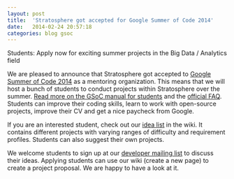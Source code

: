 ```yaml
---
layout: post
title:  'Stratosphere got accepted for Google Summer of Code 2014'
date:   2014-02-24 20:57:18
categories: blog gsoc
---
```


<div class="lead">Students: Apply now for exciting summer projects in the Big Data / Analytics field</div>

We are pleased to announce that Stratosphere got accepted to [Google Summer of Code 2014](http://www.google-melange.com/gsoc/homepage/google/gsoc2014) as a mentoring organization. This means that we will host a bunch of students to conduct projects within Stratosphere over the summer. [Read more on the GSoC manual for students](http://en.flossmanuals.net/GSoCStudentGuide/) and the [official FAQ](http://www.google-melange.com/gsoc/document/show/gsoc_program/google/gsoc2014/help_page). Students can improve their coding skills, learn to work with open-source projects, improve their CV and get a nice paycheck from Google.

If you are an interested student, check out our [idea list](https://github.com/stratosphere/stratosphere/wiki/Google-Summer-of-Code-2014) in the wiki. It contains different projects with varying ranges of difficulty and requirement profiles. Students can also suggest their own projects.

We welcome students to sign up at our [developer mailing list](https://groups.google.com/forum/#!forum/stratosphere-dev) to discuss their ideas.
Applying students can use our wiki (create a new page) to create a project proposal. We are happy to have a look at it.

